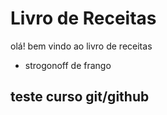 # Livro de Receitas
olá! bem vindo ao livro de receitas
 - strogonoff de frango

## teste curso git/github

